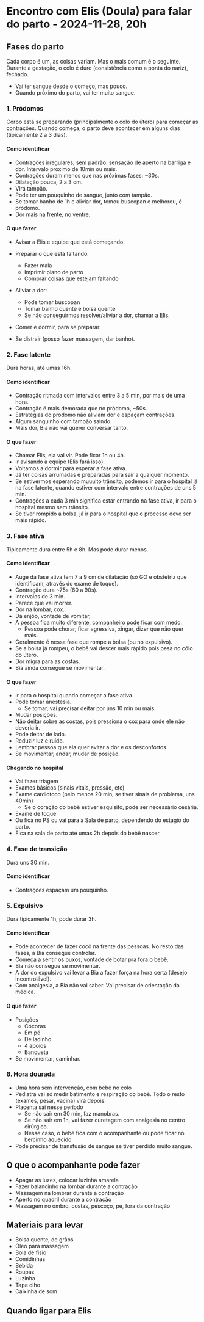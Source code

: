 # Encontro com Elis (Doula) para falar do parto - 2024-11-28, 20h


## Fases do parto

Cada corpo é um, as coisas variam. Mas o mais comum é o seguinte.
Durante a gestação, o colo é duro (consistência como a ponta do nariz), fechado.

* Vai ter sangue desde o começo, mas pouco.
* Quando próximo do parto, vai ter muito sangue.

### 1. Pródomos

Corpo está se preparando (principalmente o colo do útero) para começar as contrações.
Quando começa, o parto deve acontecer em alguns dias (tipicamente 2 a 3 dias).

#### Como identificar

* Contrações irregulares, sem padrão: sensação de aperto na barriga e dor. Intervalo próximo de 10min ou mais.
* Contrações duram menos que nas próximas fases: ~30s.
* Dilatação pouca, 2 a 3 cm.
* Virá tampão.
* Pode ter um pouquinho de sangue, junto com tampão.
* Se tomar banho de 1h e aliviar dor, tomou buscopan e melhorou, é pródomo.
* Dor mais na frente, no ventre.

#### O que fazer

* Avisar a Elis e equipe que está começando.

* Preparar o que está faltando: 
  * Fazer mala
  * Imprimir plano de parto
  * Comprar coisas que estejam faltando

* Aliviar a dor:
  * Pode tomar buscopan
  * Tomar banho quente e bolsa quente
  * Se não conseguirmos resolver/aliviar a dor, chamar a Elis.

* Comer e dormir, para se preparar.
* Se distrair (posso fazer massagem, dar banho).

### 2. Fase latente

Dura horas, até umas 16h. 

#### Como identificar

* Contração ritmada com intervalos entre 3 a 5 min, por mais de uma hora.
* Contração é mais demorada que no pródomo, ~50s.
* Estratégias do pródomo não aliviam dor e espaçam contrações.
* Algum sanguinho com tampão saindo.
* Mais dor, Bia não vai querer conversar tanto.

#### O que fazer

* Chamar Elis, ela vai vir. Pode ficar 1h ou 4h.
* Ir avisando a equipe (Elis fará isso).
* Voltamos a dormir para esperar a fase ativa.
* Já ter coisas arrumadas e preparadas para sair a qualquer momento.
* Se estivermos esperando muuuito trânsito, podemos ir para o hospital já na fase latente, quando estiver com intervalo entre contrações de uns 5 min.
* Contrações a cada 3 min significa estar entrando na fase ativa, ir para o hospital mesmo sem trânsito.
* Se tiver rompido a bolsa, já ir para o hospital que o processo deve ser mais rápido.

### 3. Fase ativa

Tipicamente dura entre 5h e 8h. Mas pode durar menos.

#### Como identificar

* Auge da fase ativa tem 7 a 9 cm de dilatação (só GO e obstetriz que identificam, através do exame de toque).
* Contração dura ~75s (60 a 90s).
* Intervalos de 3 min.
* Parece que vai morrer.
* Dor na lombar, cox.
* Dá enjôo, vontade de vomitar,
* A pessoa fica muito diferente, companheiro pode ficar com medo.
  * Pessoa pode chorar, ficar agressiva, xingar, dizer que não quer mais.
* Geralmente é nessa fase que rompe a bolsa (ou no expulsivo).
* Se a bolsa já rompeu, o bebê vai descer mais rápido pois pesa no cólo do útero.
* Dor migra para as costas.
* Bia ainda consegue se movimentar.

#### O que fazer

* Ir para o hospital quando começar a fase ativa.
* Pode tomar anestesia.
  * Se tomar, vai precisar deitar por uns 10 min ou mais.
* Mudar posições.
* Não deitar sobre as costas, pois pressiona o cox para onde ele não deveria ir.
* Pode deitar de lado.
* Reduzir luz e ruído.
* Lembrar pessoa que ela quer evitar a dor e os desconfortos. 
* Se movimentar, andar, mudar de posição.

#### Chegando no hospital

* Vai fazer triagem
* Exames básicos (sinais vitais, pressão, etc)
* Exame cardiotoco (pelo menos 20 min, se tiver sinais de problema, uns 40min)
  * Se o coração do bebê estiver esquisito, pode ser necessário cesária.
* Exame de toque
* Ou fica no PS ou vai para a Sala de parto, dependendo do estágio do parto.
* Fica na sala de parto até umas 2h depois do bebê nascer

### 4. Fase de transição

Dura uns 30 min.

#### Como identificar

* Contrações espaçam um pouquinho.


### 5. Expulsivo

Dura tipicamente 1h, pode durar 3h.

#### Como identificar

* Pode acontecer de fazer cocô na frente das pessoas. No resto das fases, a Bia consegue controlar.
* Começa a sentir os puxos, vontade de botar pra fora o bebê.
* Bia não consegue se movimentar.
* A dor do expulsivo vai levar a Bia a fazer força na hora certa (desejo incontrolável).
* Com analgesia, a Bia não vai saber. Vai precisar de orientação da médica.

#### O que fazer

* Posições
  * Cócoras
  * Em pé
  * De ladinho
  * 4 apoios
  * Banqueta
* Se movimentar, caminhar.

### 6. Hora dourada

* Uma hora sem intervenção, com bebê no colo
* Pediatra vai só medir batimento e respiração do bebê. Todo o resto (exames, pesar, vacina) virá depois.
* Placenta sai nesse período
  * Se não sair em 30 min, faz manobras.
  * Se não sair em 1h, vai fazer curetagem com analgesia no centro cirúrgico.
  * Nesse caso, o bebê fica com o acompanhante ou pode ficar no bercinho aquecido
* Pode precisar de transfusão de sangue se tiver perdido muito sangue.


## O que o acompanhante pode fazer

* Apagar as luzes, colocar luzinha amarela
* Fazer balancinho na lombar durante a contração
* Massagem na lombrar durante a contração
* Aperto no quadril durante a contração
* Massagem no ombro, costas, pescoço, pé, fora da contração

## Materiais para levar

* Bolsa quente, de grãos
* Óleo para massagem
* Bola de fisio
* Comidinhas
* Bebida
* Roupas
* Luzinha
* Tapa olho
* Caixinha de som



## Quando ligar para Elis

